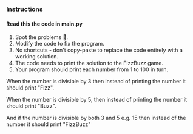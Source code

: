 <h3>Instructions</h3>
<h4>Read this the code in main.py</h4>

<ol>
    <li>Spot the problems 🐞.</li>
    <li>Modify the code to fix the program.</li>
    <li>No shortcuts - don't copy-paste to replace the code entirely with a working solution.</li>
    <li>The code needs to print the solution to the FizzBuzz game.</li>
    <li>Your program should print each number from 1 to 100 in turn.</li>
</ol>

<p>When the number is divisible by 3 then instead of printing the number it should print "Fizz".</p>
<p>When the number is divisible by 5, then instead of printing the number it should print "Buzz".</p>
<p>And if the number is divisible by both 3 and 5 e.g. 15 then instead of the number it should print "FizzBuzz"</p>







